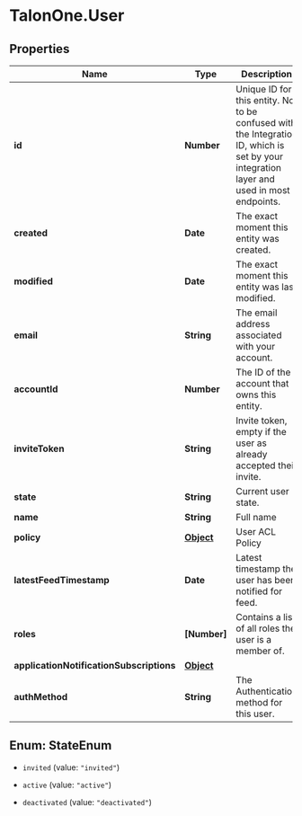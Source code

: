 # TalonOne.User

## Properties

Name | Type | Description | Notes
------------ | ------------- | ------------- | -------------
**id** | **Number** | Unique ID for this entity. Not to be confused with the Integration ID, which is set by your integration layer and used in most endpoints. | 
**created** | **Date** | The exact moment this entity was created. | 
**modified** | **Date** | The exact moment this entity was last modified. | 
**email** | **String** | The email address associated with your account. | 
**accountId** | **Number** | The ID of the account that owns this entity. | 
**inviteToken** | **String** | Invite token, empty if the user as already accepted their invite. | 
**state** | **String** | Current user state. | 
**name** | **String** | Full name | 
**policy** | [**Object**](.md) | User ACL Policy | 
**latestFeedTimestamp** | **Date** | Latest timestamp the user has been notified for feed. | [optional] 
**roles** | **[Number]** | Contains a list of all roles the user is a member of. | [optional] 
**applicationNotificationSubscriptions** | [**Object**](.md) |  | [optional] 
**authMethod** | **String** | The Authentication method for this user. | [optional] 



## Enum: StateEnum


* `invited` (value: `"invited"`)

* `active` (value: `"active"`)

* `deactivated` (value: `"deactivated"`)




